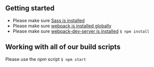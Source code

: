 ## Getting started
- Please make sure [Sass is installed](http://sass-lang.com/install)
- Please make sure [webpack is installed globally](http://browserify.org/#install)
- Please make sure [webpack-dev-server is installed](https://github.com/substack/watchify)
`$ npm install`

## Working with all of our build scripts
Please use the _npm_ script
`$ npm start`
